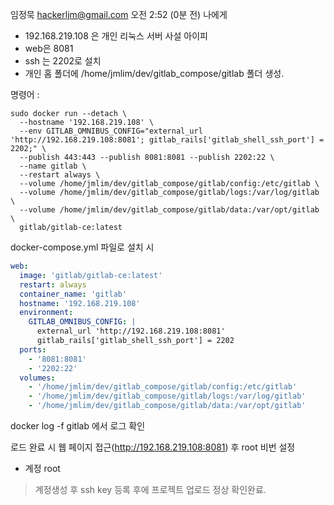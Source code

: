 
임정묵 <hackerljm@gmail.com>
오전 2:52 (0분 전)
나에게
 - 192.168.219.108 은 개인 리눅스 서버 사설 아이피
 - web은 8081
 - ssh 는 2202로 설치
 - 개인 홈 폴더에 /home/jmlim/dev/gitlab_compose/gitlab 폴더 생성.
 
명령어 : 
~~~
sudo docker run --detach \
  --hostname '192.168.219.108' \
  --env GITLAB_OMNIBUS_CONFIG="external_url 'http://192.168.219.108:8081'; gitlab_rails['gitlab_shell_ssh_port'] = 2202;" \
  --publish 443:443 --publish 8081:8081 --publish 2202:22 \
  --name gitlab \
  --restart always \
  --volume /home/jmlim/dev/gitlab_compose/gitlab/config:/etc/gitlab \
  --volume /home/jmlim/dev/gitlab_compose/gitlab/logs:/var/log/gitlab \
  --volume /home/jmlim/dev/gitlab_compose/gitlab/data:/var/opt/gitlab \
  gitlab/gitlab-ce:latest
~~~

docker-compose.yml 파일로 설치 시 
~~~yaml
web:
  image: 'gitlab/gitlab-ce:latest'
  restart: always
  container_name: 'gitlab'
  hostname: '192.168.219.108'
  environment:
    GITLAB_OMNIBUS_CONFIG: |
      external_url 'http://192.168.219.108:8081'
      gitlab_rails['gitlab_shell_ssh_port'] = 2202
  ports:
    - '8081:8081'
    - '2202:22'
  volumes:
    - '/home/jmlim/dev/gitlab_compose/gitlab/config:/etc/gitlab'
    - '/home/jmlim/dev/gitlab_compose/gitlab/logs:/var/log/gitlab'
    - '/home/jmlim/dev/gitlab_compose/gitlab/data:/var/opt/gitlab'
~~~

docker log -f gitlab 에서 로그 확인

로드 완료 시 웹 페이지 접근(http://192.168.219.108:8081) 후 root 비번 설정
 - 계정 root 
 
> 계정생성 후 ssh key 등록 후에 프로젝트 업로드 정상 확인완료.